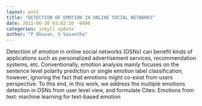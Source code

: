 ```yaml
--- 
layout: post 
title: "DETECTION OF EMOTION IN ONLINE SOCIAL NETWORKS" 
date: 2022-06-30 03:02:10 -0400 
categories: jekyll update 
author: "P Bhuvan, S Vasantha" 
--- 
```

Detection of emotion in online social networks (OSNs) can benefit kinds of applications such as personalized advertisement services, recommendation systems, etc. Conventionally, emotion analysis mainly focuses on the sentence level polarity prediction or single emotion label classification, however, ignoring the fact that emotions might co-exist from users perspective. To this end, in this work, we address the multiple emotions detection in OSNs from user level view, and formulate Cites: Emotions from text: machine learning for text-based emotion